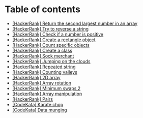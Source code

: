 # Table of contents

- [[HackerRank] Return the second largest number in an array](./HR-arrays.md)
- [[HackerRank] Try to reverse a string](./HR-try-catch-finally.md)
- [[HackerRank] Check if a number is positive](./HR-throw.md)
- [[HackerRank] Create a rectangle object](./HR-create-a-rectangle.md)
- [[HackerRank] Count specific objects](./HR-count-objects.md)
- [[HackerRank] Create a class](./HR-classes.md)
- [[HackerRank] Sock merchant](./HR-sock-merchant.md)
- [[HackerRank] Jumping on the clouds](./HR-jumping-on-the-clouds.md)
- [[HackerRank] Repeated string](./HR-repeated-string.md)
- [[HackerRank] Counting valleys](./HR-counting-valleys.md)
- [[HackerRank] 2D array](./HR-2d-array.md)
- [[HackerRank] Array rotation](./HR-array-rotation.md)
- [[HackerRank] Minimum swaps 2](./HR-minimum-swaps-2.md)
- [[HackerRank] Array manipulation](./HR-array-manipulation.md)
- [[HackerRank] Pairs](./HR-pairs.md)
- [[CodeKata] Karate chop](./CK-karate-chop.md)
- [[CodeKata] Data munging](./CK-data-munging.md)
